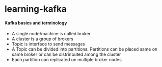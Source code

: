 # learning-kafka

#### Kafka basics and terminology 

* A single node/machine is called broker
* A cluster is a group of brokers
* Topic is interface to send messages
* A Topic can be divided into partitions. Partitions can be placed same on same broker or can be distrinbuted among the cluster
* Each partition can replicated on multiple broker nodes
